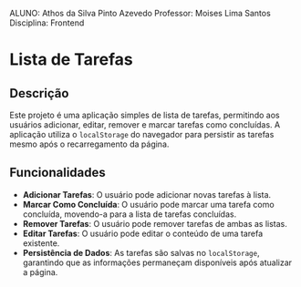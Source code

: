 ALUNO: Athos da Silva Pinto Azevedo
Professor: Moises Lima Santos
Disciplina: Frontend

# Lista de Tarefas

## Descrição

Este projeto é uma aplicação simples de lista de tarefas, permitindo aos usuários adicionar, editar, remover e marcar tarefas como concluídas. A aplicação utiliza o `localStorage` do navegador para persistir as tarefas mesmo após o recarregamento da página.

## Funcionalidades

- **Adicionar Tarefas**: O usuário pode adicionar novas tarefas à lista.
- **Marcar Como Concluída**: O usuário pode marcar uma tarefa como concluída, movendo-a para a lista de tarefas concluídas.
- **Remover Tarefas**: O usuário pode remover tarefas de ambas as listas.
- **Editar Tarefas**: O usuário pode editar o conteúdo de uma tarefa existente.
- **Persistência de Dados**: As tarefas são salvas no `localStorage`, garantindo que as informações permaneçam disponíveis após atualizar a página.

